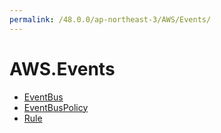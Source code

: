 ```yaml
---
permalink: /48.0.0/ap-northeast-3/AWS/Events/
---
```


# AWS.Events



* [EventBus](EventBus.md)
* [EventBusPolicy](EventBusPolicy.md)
* [Rule](Rule.md)
